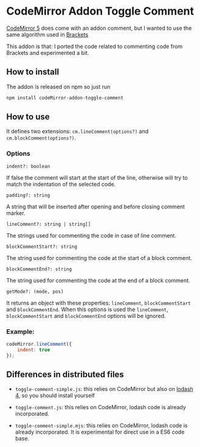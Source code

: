 # CodeMirror Addon Toggle Comment

[CodeMirror 5](https://codemirror.net) does come with an addon comment, but I wanted to use the same algorithm used in [Brackets](http://brackets.io/)

This addon is that: I ported the code related to commenting code from Brackets and experimented a bit.

## How to install

The addon is released on npm so just run

```sh
npm install codeMirror-addon-toggle-comment
```

## How to use

It defines two extensions: `cm.lineComment(options?)` and `cm.blockComment(options?)`.

### Options

`indent?: boolean`

If false the comment will start at the start of the line, otherwise will try to match the indentation of the selected code.

`padding?: string`

A string that will be inserted after opening and before closing comment marker.

`lineComment?: string | string[]`

The strings used for commenting the code in case of line comment.

`blockCommentStart?: string`

The string used for commenting the code at the start of a block comment.

`blockCommentEnd?: string`

The string used for commenting the code at the end of a block comment.

`getMode?: (mode, pos)`

It returns an object with these properties: `lineComment`, `blockCommentStart` and `blockCommentEnd`.
When this options is used the `lineComment`, `blockCommentStart` and `blockCommentEnd` options will be ignored.

### Example:

```js
codeMirror.lineComment({
    indent: true
});
```

## Differences in distributed files

- `toggle-comment-simple.js`: this relies on CodeMirror but also on [lodash 4](https://lodash.com/), so you should install yourself

- `toggle-comment.js`: this relies on CodeMirror, lodash code is already incorporated.

- `toggle-comment-simple.mjs`: this relies on CodeMirror, lodash code is already incorporated. It is experimental for direct use in a ES6 code base.
